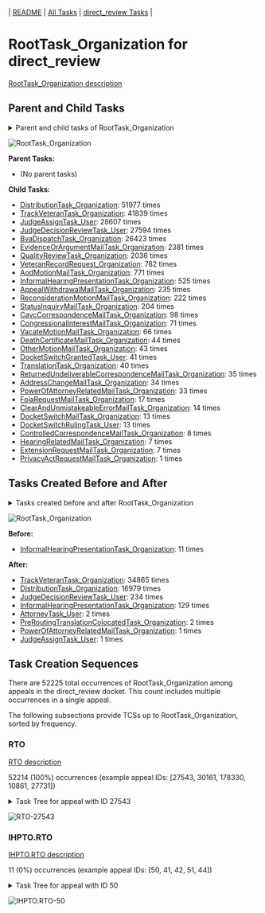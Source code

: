 <!-- DO NOT EDIT THIS FILE.  This file is autogenerated. -->
| [README](../README.md) | [All Tasks](../alltasks.md) | [direct_review Tasks](tasklist.md) |

# RootTask_Organization for direct_review

[RootTask_Organization description](../descr/RootTask_Organization.md)

## Parent and Child Tasks

<details><summary markdown='span'>Parent and child tasks of RootTask_Organization
</summary>

```
digraph G {
rankdir=LR;
node [shape=box]
"RootTask_Organization" -> "DistributionTask_Organization" [label=51977]
"RootTask_Organization" -> "TrackVeteranTask_Organization" [label=41839]
"RootTask_Organization" -> "JudgeAssignTask_User" [label=28607]
"RootTask_Organization" -> "JudgeDecisionReviewTask_User" [label=27594]
"RootTask_Organization" -> "BvaDispatchTask_Organization" [label=26423]
"RootTask_Organization" -> "EvidenceOrArgumentMailTask_Organization" [label=2381]
"RootTask_Organization" -> "QualityReviewTask_Organization" [label=2036]
"RootTask_Organization" -> "VeteranRecordRequest_Organization" [label=782]
"RootTask_Organization" -> "AodMotionMailTask_Organization" [label=771]
"RootTask_Organization" -> "InformalHearingPresentationTask_Organization" [label=525]
"RootTask_Organization" -> "AppealWithdrawalMailTask_Organization" [label=235]
"RootTask_Organization" -> "ReconsiderationMotionMailTask_Organization" [label=222]
"RootTask_Organization" -> "StatusInquiryMailTask_Organization" [label=204]
"RootTask_Organization" -> "CavcCorrespondenceMailTask_Organization" [label=98]
"RootTask_Organization" -> "CongressionalInterestMailTask_Organization" [label=71]
"RootTask_Organization" -> "VacateMotionMailTask_Organization" [label=66]
"RootTask_Organization" -> "DeathCertificateMailTask_Organization" [label=44]
"RootTask_Organization" -> "OtherMotionMailTask_Organization" [label=43]
"RootTask_Organization" -> "DocketSwitchGrantedTask_User" [label=41]
"RootTask_Organization" -> "TranslationTask_Organization" [label=40]
"RootTask_Organization" -> "ReturnedUndeliverableCorrespondenceMailTask_Organization" [label=35]
"RootTask_Organization" -> "AddressChangeMailTask_Organization" [label=34]
"RootTask_Organization" -> "PowerOfAttorneyRelatedMailTask_Organization" [label=33]
"RootTask_Organization" -> "FoiaRequestMailTask_Organization" [label=17]
"RootTask_Organization" -> "ClearAndUnmistakeableErrorMailTask_Organization" [label=14]
"RootTask_Organization" -> "DocketSwitchRulingTask_User" [label=13]
"RootTask_Organization" -> "DocketSwitchMailTask_Organization" [label=13]
"RootTask_Organization" -> "ControlledCorrespondenceMailTask_Organization" [label=8]
"RootTask_Organization" -> "HearingRelatedMailTask_Organization" [label=7]
"RootTask_Organization" -> "ExtensionRequestMailTask_Organization" [label=7]
"RootTask_Organization" -> "PrivacyActRequestMailTask_Organization" [label=1]
}
```
</details>

![RootTask_Organization](dot/RootTask_Organization-parentchild.dot.png)

**Parent Tasks:**

   * (No parent tasks)

**Child Tasks:**

   * [DistributionTask_Organization](DistributionTask_Organization.md): 51977 times
   * [TrackVeteranTask_Organization](TrackVeteranTask_Organization.md): 41839 times
   * [JudgeAssignTask_User](JudgeAssignTask_User.md): 28607 times
   * [JudgeDecisionReviewTask_User](JudgeDecisionReviewTask_User.md): 27594 times
   * [BvaDispatchTask_Organization](BvaDispatchTask_Organization.md): 26423 times
   * [EvidenceOrArgumentMailTask_Organization](EvidenceOrArgumentMailTask_Organization.md): 2381 times
   * [QualityReviewTask_Organization](QualityReviewTask_Organization.md): 2036 times
   * [VeteranRecordRequest_Organization](VeteranRecordRequest_Organization.md): 782 times
   * [AodMotionMailTask_Organization](AodMotionMailTask_Organization.md): 771 times
   * [InformalHearingPresentationTask_Organization](InformalHearingPresentationTask_Organization.md): 525 times
   * [AppealWithdrawalMailTask_Organization](AppealWithdrawalMailTask_Organization.md): 235 times
   * [ReconsiderationMotionMailTask_Organization](ReconsiderationMotionMailTask_Organization.md): 222 times
   * [StatusInquiryMailTask_Organization](StatusInquiryMailTask_Organization.md): 204 times
   * [CavcCorrespondenceMailTask_Organization](CavcCorrespondenceMailTask_Organization.md): 98 times
   * [CongressionalInterestMailTask_Organization](CongressionalInterestMailTask_Organization.md): 71 times
   * [VacateMotionMailTask_Organization](VacateMotionMailTask_Organization.md): 66 times
   * [DeathCertificateMailTask_Organization](DeathCertificateMailTask_Organization.md): 44 times
   * [OtherMotionMailTask_Organization](OtherMotionMailTask_Organization.md): 43 times
   * [DocketSwitchGrantedTask_User](DocketSwitchGrantedTask_User.md): 41 times
   * [TranslationTask_Organization](TranslationTask_Organization.md): 40 times
   * [ReturnedUndeliverableCorrespondenceMailTask_Organization](ReturnedUndeliverableCorrespondenceMailTask_Organization.md): 35 times
   * [AddressChangeMailTask_Organization](AddressChangeMailTask_Organization.md): 34 times
   * [PowerOfAttorneyRelatedMailTask_Organization](PowerOfAttorneyRelatedMailTask_Organization.md): 33 times
   * [FoiaRequestMailTask_Organization](FoiaRequestMailTask_Organization.md): 17 times
   * [ClearAndUnmistakeableErrorMailTask_Organization](ClearAndUnmistakeableErrorMailTask_Organization.md): 14 times
   * [DocketSwitchMailTask_Organization](DocketSwitchMailTask_Organization.md): 13 times
   * [DocketSwitchRulingTask_User](DocketSwitchRulingTask_User.md): 13 times
   * [ControlledCorrespondenceMailTask_Organization](ControlledCorrespondenceMailTask_Organization.md): 8 times
   * [HearingRelatedMailTask_Organization](HearingRelatedMailTask_Organization.md): 7 times
   * [ExtensionRequestMailTask_Organization](ExtensionRequestMailTask_Organization.md): 7 times
   * [PrivacyActRequestMailTask_Organization](PrivacyActRequestMailTask_Organization.md): 1 times

## Tasks Created Before and After

<details><summary markdown='span'>Tasks created before and after RootTask_Organization</summary>

```
digraph G {
rankdir=LR;

"RootTask_Organization" -> "TrackVeteranTask_Organization" [label=34865]
"RootTask_Organization" -> "DistributionTask_Organization" [label=16979]
"RootTask_Organization" -> "JudgeDecisionReviewTask_User" [label=234]
"RootTask_Organization" -> "InformalHearingPresentationTask_Organization" [label=129]
"RootTask_Organization" -> "PreRoutingTranslationColocatedTask_Organization" [label=2]
"RootTask_Organization" -> "AttorneyTask_User" [label=2]
"RootTask_Organization" -> "PowerOfAttorneyRelatedMailTask_Organization" [label=1]
"RootTask_Organization" -> "JudgeAssignTask_User" [label=1]
"InformalHearingPresentationTask_Organization" -> "RootTask_Organization" [label=11]
}
```
</details>

![RootTask_Organization](dot/RootTask_Organization.dot.png)

**Before:**

   * [InformalHearingPresentationTask_Organization](InformalHearingPresentationTask_Organization.md): 11 times

**After:**

   * [TrackVeteranTask_Organization](TrackVeteranTask_Organization.md): 34865 times
   * [DistributionTask_Organization](DistributionTask_Organization.md): 16979 times
   * [JudgeDecisionReviewTask_User](JudgeDecisionReviewTask_User.md): 234 times
   * [InformalHearingPresentationTask_Organization](InformalHearingPresentationTask_Organization.md): 129 times
   * [AttorneyTask_User](AttorneyTask_User.md): 2 times
   * [PreRoutingTranslationColocatedTask_Organization](PreRoutingTranslationColocatedTask_Organization.md): 2 times
   * [PowerOfAttorneyRelatedMailTask_Organization](PowerOfAttorneyRelatedMailTask_Organization.md): 1 times
   * [JudgeAssignTask_User](JudgeAssignTask_User.md): 1 times

## Task Creation Sequences

There are 52225 total occurrences of RootTask_Organization among appeals in the direct_review docket.  This count includes multiple occurrences in a single appeal.

The following subsections provide TCSs up to RootTask_Organization, sorted by frequency.

### RTO

[RTO description](../descr/RTO.md)

52214 (100%) occurrences (example appeal IDs: [27543, 30161, 178330, 10861, 27731])

<details><summary markdown='span'>Task Tree for appeal with ID 27543</summary>

```
@startuml
skinparam {
  ObjectBorderColor #555
  ObjectBorderThickness 0
  ObjectFontStyle bold
  ObjectFontSize 14
  ObjectAttributeFontColor #333
  ObjectAttributeFontSize 12
}
  object 0.RootTask #8dd3c7 {
Organization  <back:white>    </back>
}
  object 1.DistributionTask #ffffb3 {
Organization
}
  object 2.JudgeAssignTask #ccebc5 {
User
}
  object 3.JudgeDecisionReviewTask #d9d9d9 {
User
}
  object 4.AttorneyTask #bc80bd {
User
}
  object 5.JudgeDecisionReviewTask #d9d9d9 {
User
}
  object 6.BvaDispatchTask #b3de69 {
Organization
}
  object 7.BvaDispatchTask #b3de69 {
User
}
0.RootTask -- 1.DistributionTask
0.RootTask -- 2.JudgeAssignTask
0.RootTask -- 3.JudgeDecisionReviewTask
5.JudgeDecisionReviewTask -- 4.AttorneyTask
0.RootTask -- 5.JudgeDecisionReviewTask
0.RootTask -- 6.BvaDispatchTask
6.BvaDispatchTask -- 7.BvaDispatchTask
@enduml
```
</details>

![RTO-27543](uml/RTO-27543.png)

### IHPTO.RTO

[IHPTO.RTO description](../descr/IHPTO.RTO.md)

11 (0%) occurrences (example appeal IDs: [50, 41, 42, 51, 44])

<details><summary markdown='span'>Task Tree for appeal with ID 50</summary>

```
@startuml
skinparam {
  ObjectBorderColor #555
  ObjectBorderThickness 0
  ObjectFontStyle bold
  ObjectFontSize 14
  ObjectAttributeFontColor #333
  ObjectAttributeFontSize 12
}
  object 0.InformalHearingPresentationTask #fdb462 {
Organization
}
  object 1.RootTask #8dd3c7 {
Organization  <back:white>    </back>
}
1.RootTask -- 0.InformalHearingPresentationTask
@enduml
```
</details>

![IHPTO.RTO-50](uml/IHPTO.RTO-50.png)

